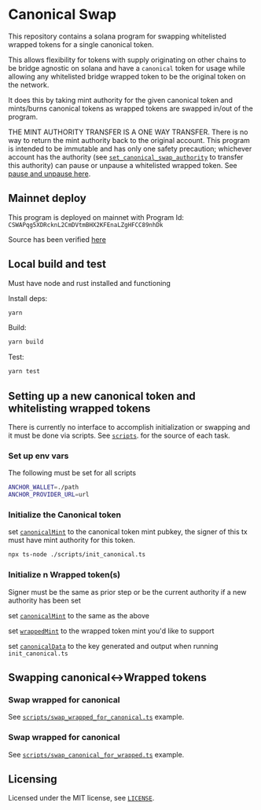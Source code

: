 # Canonical Swap

This repository contains a solana program for swapping whitelisted wrapped tokens for a single canonical token.

This allows flexibility for tokens with supply originating on other chains to be bridge agnostic on solana and have a `canonical` token for usage while allowing any whitelisted bridge wrapped token to be the original token on the network.

It does this by taking mint authority for the given canonical token and mints/burns canonical tokens as wrapped tokens are swapped in/out of the program.

THE MINT AUTHORITY TRANSFER IS A ONE WAY TRANSFER. There is no way to return the mint authority back to the original account. This program is intended to be immutable and has only one safety precaution; whichever account has the authority (see [`set_canonical_swap_authority`](./programs/canonical-swap/src/lib.rs#L197) to transfer this authority) can pause or unpause a whitelisted wrapped token. See [pause and unpause here](./programs/canonical-swap/src/lib.rs#L181-L194).

## Mainnet deploy

This program is deployed on mainnet with Program Id: `CSWAPqg5XDRcknL2CmDVtmBHX2KFEnaLZgHFCC89nhDk`

Source has been verified [here](https://anchor.projectserum.com/program/CSWAPqg5XDRcknL2CmDVtmBHX2KFEnaLZgHFCC89nhDk)

## Local build and test

Must have node and rust installed and functioning

Install deps:

```sh
yarn
```

Build:

```sh
yarn build
```

Test:

```sh
yarn test
```

## Setting up a new canonical token and whitelisting wrapped tokens

There is currently no interface to accomplish initialization or swapping and it must be done via scripts. See [`scripts`](./scripts). for the source of each task.

### Set up env vars

The following must be set for all scripts

```sh
ANCHOR_WALLET=./path
ANCHOR_PROVIDER_URL=url
```

### Initialize the Canonical token

set [`canonicalMint`](./scripts/init_canonical.ts#L22) to the canonical token mint pubkey, the signer of this tx must have mint authority for this token.

```sh
npx ts-node ./scripts/init_canonical.ts
```

### Initialize n Wrapped token(s)

Signer must be the same as prior step or be the current authority if a new authority has been set

set [`canonicalMint`](./scripts/init_wrapped.ts#L26) to the same as the above

set [`wrappedMint`](./scripts/init_wrapped.ts#L29) to the wrapped token mint you'd like to support

set [`canonicalData`](./scripts/init_wrapped.ts#L32) to the key generated and output when running `init_canonical.ts`

## Swapping canonical<->Wrapped tokens

### Swap wrapped for canonical

See [`scripts/swap_wrapped_for_canonical.ts`](./scripts/swap_wrapped_for_canonical.ts) example.

### Swap wrapped for canonical

See [`scripts/swap_canonical_for_wrapped.ts`](./scripts/swap_canonical_for_wrapped.ts) example.

## Licensing

Licensed under the MIT license, see [`LICENSE`](./LICENSE.txt).
